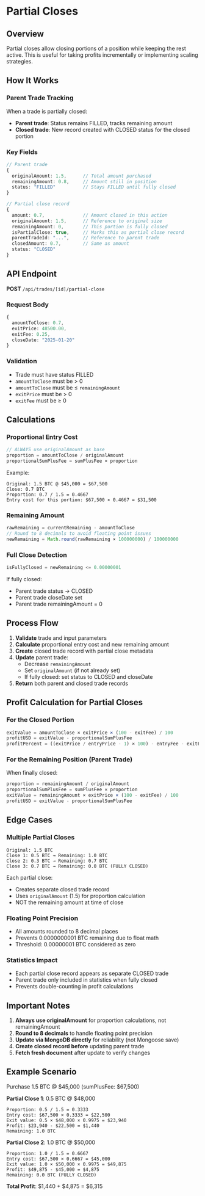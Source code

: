 # Partial Closes

## Overview
Partial closes allow closing portions of a position while keeping the rest active. This is useful for taking profits incrementally or implementing scaling strategies.

## How It Works

### Parent Trade Tracking
When a trade is partially closed:
- **Parent trade**: Status remains FILLED, tracks remaining amount
- **Closed trade**: New record created with CLOSED status for the closed portion

### Key Fields
```typescript
// Parent trade
{
  originalAmount: 1.5,      // Total amount purchased
  remainingAmount: 0.8,     // Amount still in position
  status: "FILLED"          // Stays FILLED until fully closed
}

// Partial close record
{
  amount: 0.7,              // Amount closed in this action
  originalAmount: 1.5,      // Reference to original size
  remainingAmount: 0,       // This portion is fully closed
  isPartialClose: true,     // Marks this as partial close record
  parentTradeId: "...",     // Reference to parent trade
  closedAmount: 0.7,        // Same as amount
  status: "CLOSED"
}
```

## API Endpoint

**POST** `/api/trades/[id]/partial-close`

### Request Body
```typescript
{
  amountToClose: 0.7,
  exitPrice: 48500.00,
  exitFee: 0.25,
  closeDate: "2025-01-20"
}
```

### Validation
- Trade must have status FILLED
- `amountToClose` must be > 0
- `amountToClose` must be ≤ `remainingAmount`
- `exitPrice` must be > 0
- `exitFee` must be ≥ 0

## Calculations

### Proportional Entry Cost
```typescript
// ALWAYS use originalAmount as base
proportion = amountToClose / originalAmount
proportionalSumPlusFee = sumPlusFee × proportion
```

Example:
```
Original: 1.5 BTC @ $45,000 = $67,500
Close: 0.7 BTC
Proportion: 0.7 / 1.5 = 0.4667
Entry cost for this portion: $67,500 × 0.4667 = $31,500
```

### Remaining Amount
```typescript
rawRemaining = currentRemaining - amountToClose
// Round to 8 decimals to avoid floating point issues
newRemaining = Math.round(rawRemaining × 100000000) / 100000000
```

### Full Close Detection
```typescript
isFullyClosed = newRemaining <= 0.00000001
```

If fully closed:
- Parent trade status → CLOSED
- Parent trade closeDate set
- Parent trade remainingAmount = 0

## Process Flow

1. **Validate** trade and input parameters
2. **Calculate** proportional entry cost and new remaining amount
3. **Create** closed trade record with partial close metadata
4. **Update** parent trade:
   - Decrease `remainingAmount`
   - Set `originalAmount` (if not already set)
   - If fully closed: set status to CLOSED and closeDate
5. **Return** both parent and closed trade records

## Profit Calculation for Partial Closes

### For the Closed Portion
```typescript
exitValue = amountToClose × exitPrice × (100 - exitFee) / 100
profitUSD = exitValue - proportionalSumPlusFee
profitPercent = ((exitPrice / entryPrice - 1) × 100) - entryFee - exitFee
```

### For the Remaining Position (Parent Trade)
When finally closed:
```typescript
proportion = remainingAmount / originalAmount
proportionalSumPlusFee = sumPlusFee × proportion
exitValue = remainingAmount × exitPrice × (100 - exitFee) / 100
profitUSD = exitValue - proportionalSumPlusFee
```

## Edge Cases

### Multiple Partial Closes
```
Original: 1.5 BTC
Close 1: 0.5 BTC → Remaining: 1.0 BTC
Close 2: 0.3 BTC → Remaining: 0.7 BTC
Close 3: 0.7 BTC → Remaining: 0.0 BTC (FULLY CLOSED)
```

Each partial close:
- Creates separate closed trade record
- Uses `originalAmount` (1.5) for proportion calculation
- NOT the remaining amount at time of close

### Floating Point Precision
- All amounts rounded to 8 decimal places
- Prevents 0.0000000001 BTC remaining due to float math
- Threshold: 0.00000001 BTC considered as zero

### Statistics Impact
- Each partial close record appears as separate CLOSED trade
- Parent trade only included in statistics when fully closed
- Prevents double-counting in profit calculations

## Important Notes

1. **Always use originalAmount** for proportion calculations, not remainingAmount
2. **Round to 8 decimals** to handle floating point precision
3. **Update via MongoDB directly** for reliability (not Mongoose save)
4. **Create closed record before** updating parent trade
5. **Fetch fresh document** after update to verify changes

## Example Scenario

Purchase 1.5 BTC @ $45,000 (sumPlusFee: $67,500)

**Partial Close 1**: 0.5 BTC @ $48,000
```
Proportion: 0.5 / 1.5 = 0.3333
Entry cost: $67,500 × 0.3333 = $22,500
Exit value: 0.5 × $48,000 × 0.9975 = $23,940
Profit: $23,940 - $22,500 = $1,440
Remaining: 1.0 BTC
```

**Partial Close 2**: 1.0 BTC @ $50,000
```
Proportion: 1.0 / 1.5 = 0.6667
Entry cost: $67,500 × 0.6667 = $45,000
Exit value: 1.0 × $50,000 × 0.9975 = $49,875
Profit: $49,875 - $45,000 = $4,875
Remaining: 0.0 BTC (FULLY CLOSED)
```

**Total Profit**: $1,440 + $4,875 = $6,315
